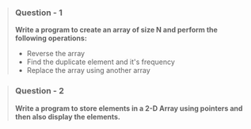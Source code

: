 > ### Question - 1
>
> **Write a program to create an array of size N and perform the following operations:**
>
> - Reverse the array
> - Find the duplicate element and it's frequency
> - Replace the array using another array

> ### Question - 2
>
> **Write a program to store elements in a 2-D Array using pointers and then also display the elements.**
